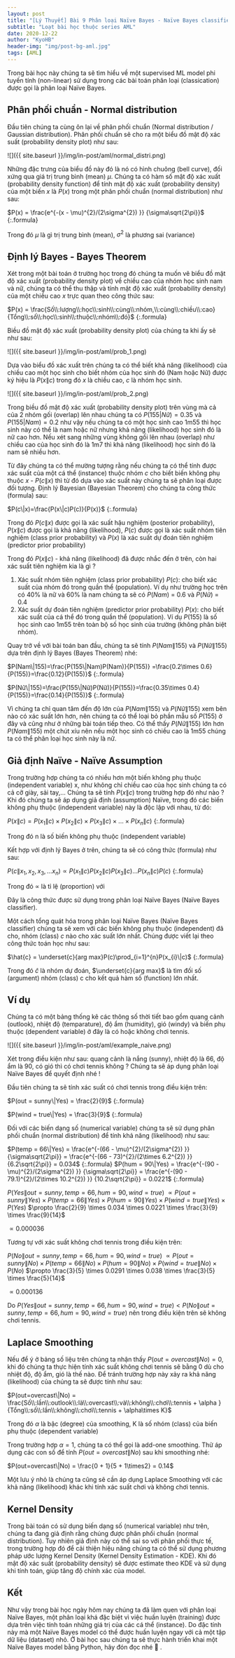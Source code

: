 ```yaml
---
layout: post
title: "[Lý Thuyết] Bài 9 Phân loại Naïve Bayes - Naïve Bayes classifier"
subtitle: "Loạt bài học thuộc series AML"
date: 2020-12-22
author: "KyoHB"
header-img: "img/post-bg-aml.jpg"
tags: [AML]
---
```


Trong bài học này chúng ta sẽ tìm hiểu về một supervised ML model phi tuyến tính (non-linear) sử dụng trong các bài toán phân loại (classication) được gọi là phân loại Naïve Bayes.


## Phân phối chuẩn - Normal distribution

Đầu tiên chúng ta cùng ôn lại về phân phối chuẩn (Normal distribution / Gaussian distribution). Phân phối chuẩn sẽ cho ra một biểu đồ mật độ xác suất (probability density plot) như sau:

![]({{ site.baseurl }}/img/in-post/aml/normal_distri.png)


Những đặc trưng của biểu đồ này đó là nó có hình chuông (bell curve), đối xứng qua giá trị trung bình (mean) $\mu$. Chúng ta có hàm số mật độ xác xuất (probability density function) để tính mật độ xác xuất (probability density) của một biến $x$ là $P(x)$ trong một phân phối chuẩn (normal distribution) như sau:

$P(x) = \frac{e^{-(x - \mu)^{2}/(2\sigma^{2}) }} {\sigma\sqrt{2\pi}}$
{:.formula}

Trong đó $\mu$ là gì trị trung bình (mean), $\sigma^{2}$ là phương sai (variance)

## Định lý Bayes - Bayes Theorem

Xét trong một bài toán ở trường học trong đó chúng ta muốn vẽ biểu đồ mật độ xác xuất (probability density plot) về chiều cao của nhóm học sinh nam và nữ, chúng ta có thể thu thập và tính mật độ xác xuất (probability density) của một chiều cao $x$  trực quan theo công thức sau:

$P(x) = \frac{Số\\:lượng\\:học\\:sinh\\:cùng\\:nhóm,\\:cùng\\:chiều\\:cao}{Tổng\\:số\\:học\\:sinh\\:thuộc\\:nhóm\\:đó}$
{:.formula}

Biều đồ mật độ xác xuất (probability density plot) của chúng ta khi ấy sẽ như sau:

![]({{ site.baseurl }}/img/in-post/aml/prob_1.png)

Dựa vào biểu đồ xác xuất trên chúng ta có thể biết khả năng (likelihood) của chiều cao một học sinh cho biết nhóm của học sinh đó (Nam hoặc Nữ) được ký hiệu là $P(x\|c)$ trong đó $x$ là chiều cao, $c$ là nhóm học sinh.


![]({{ site.baseurl }}/img/in-post/aml/prob_2.png)


Trong biều đồ mật độ xác xuất (probability density plot) trên vùng mà cả của 2 nhóm gối (overlap) lên nhau chúng ta có $P(155 | Nữ) = 0.35$  và $P(155 | Nam) = 0.2$ như vậy nếu chúng ta có một học sinh cao 1m55 thì học sinh này có thể là nam hoặc nữ nhưng khả năng (likelihood) học sinh đó là nữ cao hơn.
Nếu xét sang những vùng không gối lên nhau (overlap) như chiều cao của học sinh đó là 1m7 thì khả năng (likelihood) học sinh đó là nam sẽ nhiều hơn.

Từ đây chúng ta có thể mường tượng rằng nếu chúng ta có thể tính được xác suất của một cá thể (instance) thuộc nhóm $c$ cho biết biến không phụ thuộc $x$ - $P(c\|x)$ thì từ đó dựa vào xác suất này chúng ta sẽ phân loại được đối tượng. Định lý Bayesian (Bayesian Theorem) cho chúng ta công thức (formula) sau:

$P(c\|x)=\frac{P(x\|c)P(c)}{P(x)}$
{:.formula}

Trong đó $P(c\|x)$ được gọi là xác suất hậu nghiệm (posterior probability), $P(x\|c)$ được gọi là khả năng (likelihood), $P(c)$ được gọi là xác suất nhóm tiên nghiệm (class prior probability) và $P(x)$ là xác suất dự đoán tiên nghiệm (predictor prior probability)

Trong đó $P(x\|c)$ - khả năng (likelihood) đã được nhắc đến ở trên, còn hai xác suất tiên nghiệm kia là gì ?

1. Xác suất nhóm tiên nghiệm (class prior probability) $P(c)$: cho biết xác suất của nhóm đó trong quần thể (population). Ví dụ như trường học trên có 40% là nữ và 60% là nam chúng ta sẽ có $P(Nam)$ = 0.6 và $P(Nữ)$ = 0.4
2. Xác suất dự đoán tiên nghiệm (predictor prior probability) $P(x)$: cho biết xác suất của cá thể đó trong quần thể (population). Ví dụ $P(155)$ là số học sinh cao 1m55 trên toàn bộ số học sinh của trường (không phân biệt nhóm).

Quay trở về với bài toán ban đầu, chúng ta sẽ tính $P(Nam\|155)$ và $P(Nữ\|155)$ dựa trên định lý Bayes (Bayes Theorem) nhé:

$P(Nam\|155)=\frac{P(155\|Nam)P(Nam)}{P(155)} =\frac{0.2\times 0.6}{P(155)}=\frac{0.12}{P(155)}$
{:.formula}

$P(Nữ\|155)=\frac{P(155\|Nữ)P(Nữ)}{P(155)}=\frac{0.35\times 0.4}{P(155)}=\frac{0.14}{P(155)}$
{:.formula}

Vì chúng ta chỉ quan tâm đến độ lớn của $P(Nam\|155)$ và $P(Nữ\|155)$ xem bên nào có xác suất lớn hơn, nên chúng ta có thể loại bỏ phần mẫu số $P(155)$ ở đây và cũng như ở những bài toán tiếp theo. Có thể thấy $P(Nữ\|155)$ lớn hơn $P(Nam\|155)$ một chút xíu nên nếu một học sinh có chiều cao là 1m55 chúng ta có thể phân loại học sinh này là nữ.

## Giả định Naïve - Naïve Assumption

Trong trường hợp chúng ta có nhiều hơn một biến không phụ thuộc (independent variable) x, như không chỉ chiều cao của học sinh chúng ta có cả cỡ giày, sải tay,... Chúng ta sẽ tính $P(x\|c)$ trong trường hợp đó như nào ? Khi đó chúng ta sẽ áp dụng giả định (assumption) Naïve, trong đó các biến không phụ thuộc (independent variable) này là độc lập với nhau, từ đó:

$P(x\|c) = P(x_{1}\|c)\times P(x_{2}\|c)\times P(x_{3}\|c)\times...\times P(x_{n}\|c)$
{:.formula}

Trong đó n là số biến không phụ thuộc (independent variable)

Kết hợp với định lý Bayes ở trên, chúng ta sẽ có công thức (formula) như sau:

$P(c\|x_{1},x_{2},x_{3},...x_{n})\propto P(x_{1}\|c)P(x_{2}\|c)P(x_{3}\|c)...P(x_{n}\|c)P(c)$
{:.formula}

Trong đó $\propto$ là tỉ lệ (proportion) với 

Đây là công thức được sử dụng trong phân loại Naïve Bayes (Naïve Bayes classifier). 

Một cách tổng quát hóa trong phân loại Naïve Bayes (Naïve Bayes classifier) chúng ta sẽ xem với các biến không phụ thuộc (independent) đã cho, nhóm (class) $c$ nào cho xác suất lớn nhất. Chúng được viết lại theo công thức toán học như sau:

$\hat{c} = \underset{c}{arg max}P(c)\prod_{i=1}^{n}P(x_{i}\|c)$
{:.formula}

Trong đó $\hat{c}$ là nhóm dự đoán, $\underset{c}{arg max}$ là tìm đối số (argument) nhóm (class) c cho kết quả hàm số (function) lớn nhất.

## Ví dụ

Chúng ta có một bảng thống kê các thông số thời tiết bao gồm quang cảnh (outlook), nhiệt độ (temparature), độ ẩm (humidity), gió (windy) và biến phụ thuộc (dependent variable) ở đây là có hoặc không chơi tennis.

![]({{ site.baseurl }}/img/in-post/aml/example_naive.png)

Xét trong điều kiện như sau: quang cảnh là nắng (sunny), nhiệt độ là 66, độ ẩm là 90, có gió thì có chơi tennis không ? Chúng ta sẽ áp dụng phân loại Naïve Bayes để quyết định nhé !

Đầu tiên chúng ta sẽ tính xác suất có chơi tennis trong điều kiện trên:

$P(out = sunny\|Yes) = \frac{2}{9}$
{:.formula}

$P(wind = true\|Yes) = \frac{3}{9}$
{:.formula}

Đối với các biến dạng số (numerical variable) chúng ta sẽ sử dụng phân phối chuẩn (normal distribution) để tính khả năng (likelihood) như sau: 

$P(temp = 66\|Yes) = \frac{e^{-(66 - \mu)^{2}/(2\sigma^{2}) }} {\sigma\sqrt{2\pi}} = \frac{e^{-(66 - 73)^{2}/(2\times 6.2^{2}) }} {6.2\sqrt{2\pi}} = 0.034$
{:.formula}
$P(hum = 90\|Yes) = \frac{e^{-(90 - \mu)^{2}/(2\sigma^{2}) }} {\sigma\sqrt{2\pi}} = \frac{e^{-(90 - 79.1)^{2}/(2\times 10.2^{2}) }} {10.2\sqrt{2\pi}} = 0.0221$
{:.formula}


$P(Yes \| out=sunny, temp=66, hum=90, wind=true)$
$\propto P(out = sunny\|Yes) \times P(temp = 66\|Yes) \times P(hum = 90\|Yes) \times P(wind = true\|Yes) \times P(Yes)$
$\propto  \frac{2}{9} \times 0.034 \times 0.0221 \times \frac{3}{9} \times \frac{9}{14}$

$\propto 0.000036$

Tương tự với xác suất không chơi tennis trong điều kiện trên:

$P(No \| out=sunny, temp=66, hum=90, wind=true)$
$\propto P(out = sunny\|No) \times P(temp = 66\|No) \times P(hum = 90\|No) \times P(wind = true\|No) \times P(No)$
$\propto  \frac{3}{5} \times 0.0291 \times 0.038 \times \frac{3}{5} \times \frac{5}{14}$

$\propto 0.000136$

Do $P(Yes \| out=sunny, temp=66, hum=90, wind=true) < P(No \| out=sunny, temp=66, hum=90, wind=true)$ nên trong điều kiện trên sẽ không chơi tennis.

## Laplace Smoothing

Nếu để ý ở bảng số liệu trên chúng ta nhận thấy $P(out = overcast\|No) = 0$, khi đó chúng ta thực hiện tính xác suất không chơi tennis sẽ bằng 0 dù cho nhiệt độ, độ ẩm, gió là thế nào. Để tránh trường hợp này xảy ra khả năng (likelihood) của chúng ta sẽ được tính như sau:

$P(out=overcast\|No) = \frac{Số\\:lần\\:outlook\\:là\\:overcast\\:và\\:không\\:chơi\\:tennis + \alpha }{Tổng\\:số\\:lần\\:không\\:chơi\\:tennis + \alpha\times K}$

Trong đó $\alpha$ là bậc (degree) của smoothing, K là số nhóm (class) của biến phụ thuộc (dependent variable)

Trong trường hợp $\alpha = 1$, chúng ta có thể gọi là add-one smoothing. Thử áp dụng các con số để tính $P(out = overcast\|No)$ sau khi smoothing nhé:

$P(out=overcast\|No) = \frac{0 + 1}{5 + 1\times2} = 0.14$

Một lưu ý nhỏ là chúng ta cũng sẽ cần áp dụng Laplace Smoothing với các khả năng (likelihood) khác khi tính xác suất chơi và không chơi tennis.

## Kernel Density

Trong bài toán có sử dụng biến dạng số (numerical variable) như trên, chúng ta đang giả định rằng chúng được phân phối chuẩn (normal distribution). Tuy nhiên giả định này có thể sai so với phân phối thực tế, trong trường hợp đó để cải thiện hiệu năng chúng ta có thể sử dụng phương pháp ước lượng Kernel Density (Kernel Density Estimation - KDE). Khi đó mật độ xác suất (probability density) sẽ được estimate theo KDE và sử dụng khi tính toán, giúp tăng độ chính xác của model.

## Kết

Như vậy trong bài học ngày hôm nay chúng ta đã làm quen với phân loại Naïve Bayes, một phân loại khá đặc biệt vì việc huấn luyện (training) được dựa trên việc tính toán những giá trị của các cá thể (instance). Do đặc tính này mà một Naïve Bayes model có thể được huấn luyện ngay với cả một tập dữ liệu (dataset) nhỏ. Ở bài học sau chúng ta sẽ thực hành triển khai một Naïve Bayes model bằng Python, hãy đón đọc nhé 💪 .